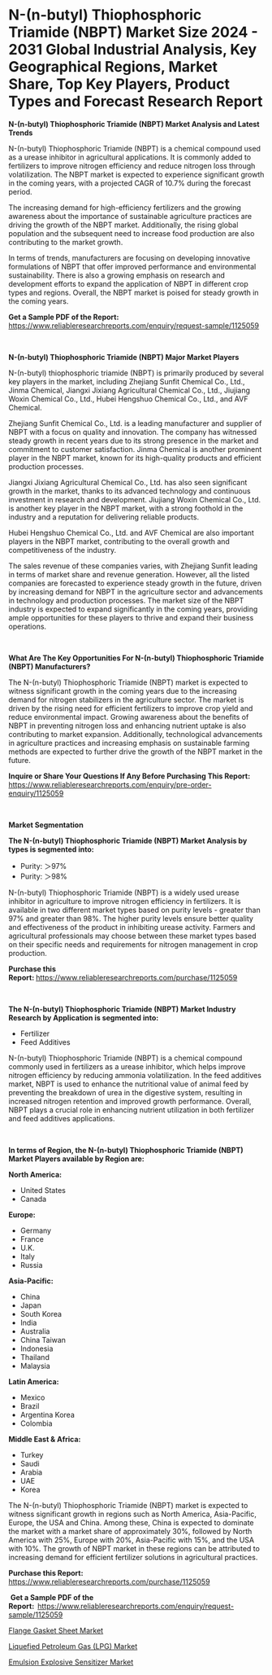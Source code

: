 <p><h1>N-(n-butyl) Thiophosphoric Triamide (NBPT) Market Size 2024 - 2031 Global Industrial Analysis, Key Geographical Regions, Market Share, Top Key Players, Product Types and Forecast Research Report</h1></p><p><strong>N-(n-butyl) Thiophosphoric Triamide (NBPT) Market Analysis and Latest Trends</strong></p>
<p><p>N-(n-butyl) Thiophosphoric Triamide (NBPT) is a chemical compound used as a urease inhibitor in agricultural applications. It is commonly added to fertilizers to improve nitrogen efficiency and reduce nitrogen loss through volatilization. The NBPT market is expected to experience significant growth in the coming years, with a projected CAGR of 10.7% during the forecast period. </p><p>The increasing demand for high-efficiency fertilizers and the growing awareness about the importance of sustainable agriculture practices are driving the growth of the NBPT market. Additionally, the rising global population and the subsequent need to increase food production are also contributing to the market growth.</p><p>In terms of trends, manufacturers are focusing on developing innovative formulations of NBPT that offer improved performance and environmental sustainability. There is also a growing emphasis on research and development efforts to expand the application of NBPT in different crop types and regions. Overall, the NBPT market is poised for steady growth in the coming years.</p></p>
<p><strong>Get a Sample PDF of the Report:&nbsp;</strong> <a href="https://www.reliableresearchreports.com/enquiry/request-sample/1125059">https://www.reliableresearchreports.com/enquiry/request-sample/1125059</a></p>
<p>&nbsp;</p>
<p><strong>N-(n-butyl) Thiophosphoric Triamide (NBPT) Major Market Players</strong></p>
<p><p>N-(n-butyl) thiophosphoric triamide (NBPT) is primarily produced by several key players in the market, including Zhejiang Sunfit Chemical Co., Ltd., Jinma Chemical, Jiangxi Jixiang Agricultural Chemical Co., Ltd., Jiujiang Woxin Chemical Co., Ltd., Hubei Hengshuo Chemical Co., Ltd., and AVF Chemical.</p><p>Zhejiang Sunfit Chemical Co., Ltd. is a leading manufacturer and supplier of NBPT with a focus on quality and innovation. The company has witnessed steady growth in recent years due to its strong presence in the market and commitment to customer satisfaction. Jinma Chemical is another prominent player in the NBPT market, known for its high-quality products and efficient production processes.</p><p>Jiangxi Jixiang Agricultural Chemical Co., Ltd. has also seen significant growth in the market, thanks to its advanced technology and continuous investment in research and development. Jiujiang Woxin Chemical Co., Ltd. is another key player in the NBPT market, with a strong foothold in the industry and a reputation for delivering reliable products.</p><p>Hubei Hengshuo Chemical Co., Ltd. and AVF Chemical are also important players in the NBPT market, contributing to the overall growth and competitiveness of the industry.</p><p>The sales revenue of these companies varies, with Zhejiang Sunfit leading in terms of market share and revenue generation. However, all the listed companies are forecasted to experience steady growth in the future, driven by increasing demand for NBPT in the agriculture sector and advancements in technology and production processes. The market size of the NBPT industry is expected to expand significantly in the coming years, providing ample opportunities for these players to thrive and expand their business operations.</p></p>
<p>&nbsp;</p>
<p><strong>What Are The Key Opportunities For N-(n-butyl) Thiophosphoric Triamide (NBPT) Manufacturers?</strong></p>
<p><p>The N-(n-butyl) Thiophosphoric Triamide (NBPT) market is expected to witness significant growth in the coming years due to the increasing demand for nitrogen stabilizers in the agriculture sector. The market is driven by the rising need for efficient fertilizers to improve crop yield and reduce environmental impact. Growing awareness about the benefits of NBPT in preventing nitrogen loss and enhancing nutrient uptake is also contributing to market expansion. Additionally, technological advancements in agriculture practices and increasing emphasis on sustainable farming methods are expected to further drive the growth of the NBPT market in the future.</p></p>
<p><strong>Inquire or Share Your Questions If Any Before Purchasing This Report:</strong> <a href="https://www.reliableresearchreports.com/enquiry/pre-order-enquiry/1125059">https://www.reliableresearchreports.com/enquiry/pre-order-enquiry/1125059</a></p>
<p>&nbsp;</p>
<p><strong>Market Segmentation</strong></p>
<p><strong>The N-(n-butyl) Thiophosphoric Triamide (NBPT) Market Analysis by types is segmented into:</strong></p>
<p><ul><li>Purity: ＞97%</li><li>Purity: ＞98%</li></ul></p>
<p><p>N-(n-butyl) Thiophosphoric Triamide (NBPT) is a widely used urease inhibitor in agriculture to improve nitrogen efficiency in fertilizers. It is available in two different market types based on purity levels - greater than 97% and greater than 98%. The higher purity levels ensure better quality and effectiveness of the product in inhibiting urease activity. Farmers and agricultural professionals may choose between these market types based on their specific needs and requirements for nitrogen management in crop production.</p></p>
<p><strong>Purchase this Report:&nbsp;</strong><a href="https://www.reliableresearchreports.com/purchase/1125059">https://www.reliableresearchreports.com/purchase/1125059</a></p>
<p>&nbsp;</p>
<p><strong>The N-(n-butyl) Thiophosphoric Triamide (NBPT) Market Industry Research by Application is segmented into:</strong></p>
<p><ul><li>Fertilizer</li><li>Feed Additives</li></ul></p>
<p><p>N-(n-butyl) Thiophosphoric Triamide (NBPT) is a chemical compound commonly used in fertilizers as a urease inhibitor, which helps improve nitrogen efficiency by reducing ammonia volatilization. In the feed additives market, NBPT is used to enhance the nutritional value of animal feed by preventing the breakdown of urea in the digestive system, resulting in increased nitrogen retention and improved growth performance. Overall, NBPT plays a crucial role in enhancing nutrient utilization in both fertilizer and feed additives applications.</p></p>
<p>&nbsp;</p>
<p><strong>In terms of Region, the N-(n-butyl) Thiophosphoric Triamide (NBPT) Market Players available by Region are:</strong></p>
<p>
    <p> <strong> North America: </strong>
        <ul>
            <li>United States</li>
            <li>Canada</li>
        </ul>
        </p> 
    <p> <strong> Europe: </strong>
        <ul>
            <li>Germany</li>
            <li>France</li>
            <li>U.K.</li>
            <li>Italy</li>
            <li>Russia</li>
        </ul>
        </p> 
    <p> <strong> Asia-Pacific: </strong>
        <ul>
            <li>China</li>
            <li>Japan</li>
            <li>South Korea</li>
            <li>India</li>
            <li>Australia</li>
            <li>China Taiwan</li>
            <li>Indonesia</li>
            <li>Thailand</li>
            <li>Malaysia</li>
        </ul>
        </p> 
    <p> <strong> Latin America: </strong>
        <ul>
            <li>Mexico</li>
            <li>Brazil</li>
            <li>Argentina Korea</li>
            <li>Colombia</li>
        </ul>
        </p> 
    <p> <strong> Middle East & Africa: </strong>
        <ul>
            <li>Turkey</li>
            <li>Saudi</li>
            <li>Arabia</li>
            <li>UAE</li>
            <li>Korea</li>
        </ul>
    </p>
    </p>
<p><p>The N-(n-butyl) Thiophosphoric Triamide (NBPT) market is expected to witness significant growth in regions such as North America, Asia-Pacific, Europe, the USA and China. Among these, China is expected to dominate the market with a market share of approximately 30%, followed by North America with 25%, Europe with 20%, Asia-Pacific with 15%, and the USA with 10%. The growth of NBPT market in these regions can be attributed to increasing demand for efficient fertilizer solutions in agricultural practices.</p></p>
<p><strong>Purchase this Report: </strong><a href="https://www.reliableresearchreports.com/purchase/1125059">https://www.reliableresearchreports.com/purchase/1125059</a></p>
<p>&nbsp;<strong>Get a Sample PDF of the Report:&nbsp;&nbsp;</strong><a href="https://www.reliableresearchreports.com/enquiry/request-sample/1125059">https://www.reliableresearchreports.com/enquiry/request-sample/1125059</a></p>
<p><strong></strong></p>
<p><p><a href="https://github.com/dimitrishawkinswaynenp91rgz/Market-Research-Report-List-1/blob/main/flange-gasket-sheet-market.md">Flange Gasket Sheet Market</a></p><p><a href="https://github.com/danielneavesallisons03mba/Market-Research-Report-List-1/blob/main/liquefied-petroleum-gas-lpg-market.md">Liquefied Petroleum Gas (LPG) Market</a></p><p><a href="https://github.com/changoleonlaverguenzanoexiste/Market-Research-Report-List-2/blob/main/emulsion-explosive-sensitizer-market.md">Emulsion Explosive Sensitizer Market</a></p></p>